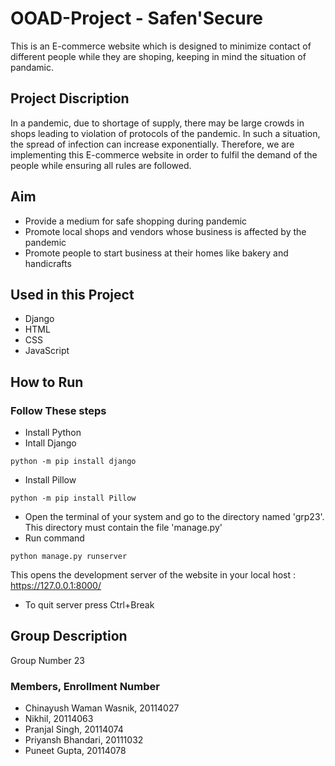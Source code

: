 # OOAD-Project - Safen'Secure

This is an E-commerce website which is designed to minimize contact of different people while they are shoping, keeping in mind the situation of pandamic.

## Project Discription
In a pandemic, due to shortage of supply, there may be large crowds in shops leading to violation of protocols of the pandemic.
In such a situation, the spread of infection can increase exponentially.
Therefore, we are implementing this E-commerce website in order to fulfil the demand of the people while ensuring all rules are followed.

## Aim
- Provide a medium for safe shopping during pandemic
- Promote local shops and vendors whose business is affected by the pandemic
- Promote people to start business at their homes like bakery and handicrafts


## Used in this Project
- Django
- HTML
- CSS
- JavaScript

## How to Run
### Follow These steps
- Install Python
- Intall Django
```
python -m pip install django
```
- Install Pillow
```
python -m pip install Pillow
```
- Open the terminal of your system and go to the directory named 'grp23'. This directory must contain the file 'manage.py'
- Run command
```
python manage.py runserver
```
This opens the development server of the website in your local host : https://127.0.0.1:8000/
- To quit server press Ctrl+Break


## Group Description
Group Number 23
### Members, Enrollment Number
- Chinayush Waman Wasnik, 20114027
- Nikhil, 20114063
- Pranjal Singh, 20114074
- Priyansh Bhandari, 20111032
- Puneet Gupta, 20114078
